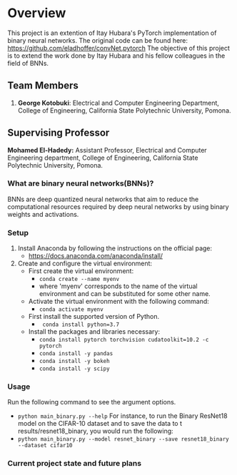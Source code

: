 # Overview

This project is an extention of Itay Hubara's PyTorch implementation of binary neural networks. The original code can be found here:  
https://github.com/eladhoffer/convNet.pytorch
The objective of this project is to extend the work done by Itay Hubara and his fellow colleagues in the field of BNNs.  

## Team Members

1. **George Kotobuki**: Electrical and Computer Engineering Department, College of Engineering, California State Polytechnic University, Pomona. 
    
## Supervising Professor 

**Mohamed El-Hadedy:** Assistant Professor, Electrical and Computer Engineering department, College of Engineering, California State Polytechnic University, Pomona.



### What are binary neural networks(BNNs)?

BNNs are deep quantized neural networks that aim to reduce the computational resources required by deep neural networks by using binary weights and activations.


### Setup
1. Install Anaconda by following the instructions on the official page:  
    - https://docs.anaconda.com/anaconda/install/
2. Create and configure the virtual environment:
    - First create the virtual environment:
      - ``` conda create --name myenv ```
      - where 'myenv' corresponds to the name of the virtual environment and can be substituted for some other name.
    - Activate the virtual environment with the following command:
      - ``` conda activate myenv ```
    - First install the supported version of Python.
      - ``` conda install python=3.7```
    - Install the packages and libraries necessary:
      - ```conda install pytorch torchvision cudatoolkit=10.2 -c pytorch```
      - ```conda install -y pandas```
      - ```conda install -y bokeh```
      - ```conda install -y scipy```

### Usage
Run the following command to see the argument options.
  - ```python main_binary.py --help```
For instance, to run the Binary ResNet18 model on the CIFAR-10 dataset and to save the data to t results/resnet18_binary, you would run the following:
  - ```python main_binary.py --model resnet_binary --save resnet18_binary --dataset cifar10```

### Current project state and future plans
